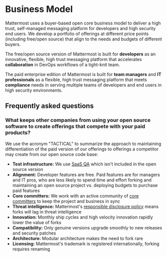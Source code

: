 # Business Model

Mattermost uses a buyer-based open core business model to deliver a high trust, self-managed messaging platform for developers and high security end users. We develop a portfolio of offerings at different price points \(including free/open source\) that align to the needs and budgets of different buyers. 

The free/open source version of Mattermost is built for **developers** as an innovative, flexible, high trust messaging platform that accelerates **collaboration** in DevOps workflows of a tight-knit team.

The paid enterprise edition of Mattermost is built for **team managers** and **IT professionals** as a flexible, high trust messaging platform that meets **compliance** needs in serving multiple teams of developers and end users in high security environments. 

## Frequently asked questions

### What keeps other companies from using your open source software to create offerings that compete with your paid products? 

We use the acronym "TACTICAL" to summarize the approach to maintaining differentiation of the paid version of our offerings to offerings a competitor may create from our open source code base:    
  
* **Test infrastructure:** We use [SaaS QA](https://www.rainforestqa.com/) which isn't included in the open source version 
* **Alignment:** Developer features are free. Paid features are for managers and IT pros, who are less likely to spend time and effort forking and maintaining an open source project vs. deploying budgets to purchase paid features
* **Core committers:** We work with an active community of [core committers](https://developers.mattermost.com/contribute/getting-started/core-committers/) to keep the project and business in sync
* **Threat intelligence:** Mattermost's [responsible disclosure policy](https://mattermost.com/security-vulnerability-report) means forks will lag in threat intelligence
* **Innovation:** Monthly ship cycles and high velocity innovation rapidly lower the value of forks
* **Compatibility:** Only genuine versions upgrade smoothly to new releases and security patches 
* **Architecture:** Modular architecture makes the need to fork rare
* **Licensing:** Mattermost's trademark is registered internationally, forking requires renaming
